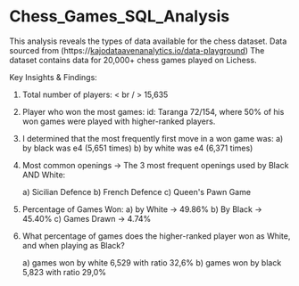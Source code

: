 # Chess_Games_SQL_Analysis
This analysis reveals the types of data available for the chess dataset.
Data sourced from (https://[kajodataavenanalytics.io/data-playground](https://kajodata.mailingr.co/dashboard/products/prod_ORUMgGefoYHZVf?tab=resources&resource=a5e217e5-2aee-46c3-9a2e-0937057633e6)) 
The dataset contains data for 20,000+ chess games played on Lichess.

Key Insights & Findings:

1. Total number of players:
< br / >  15,635

2. Player who won the most games:
id: Taranga 72/154, where 50% of his won games were played with higher-ranked players. 

3. I determined that the most frequently first move in a won game was:
      a) by black was e4 (5,651 times)
      b) by white was e4 (6,371 times)


4. Most common openings -> The 3 most frequent openings used by Black AND White:

    a) Sicilian Defence
    b) French Defence
    c) Queen's Pawn Game
  
5.  Percentage of Games Won:
    a) by White -> 49.86%
    b) By Black -> 45.40%
    c) Games Drawn -> 4.74%


6. What percentage of games does the higher-ranked player won as White, and when playing as Black?

   a) games won by white 6,529 with ratio 32,6%
   b) games won by black 5,823 with ratio 29,0%
